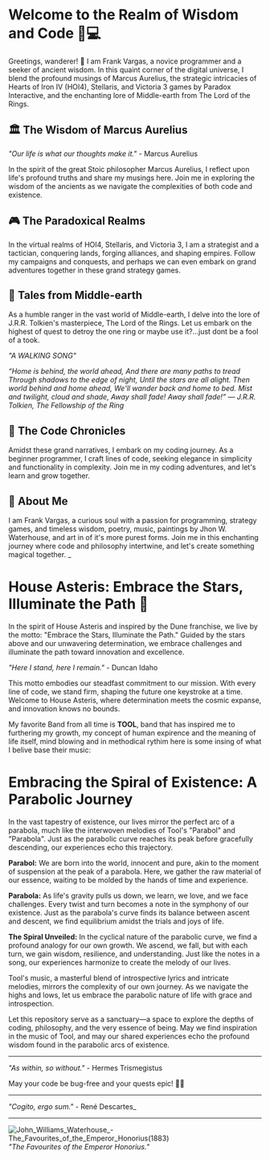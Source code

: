 # Welcome to the Realm of Wisdom and Code 📜💻

Greetings, wanderer! 🌟 I am Frank Vargas, a novice programmer and a seeker of ancient wisdom. In this quaint corner of the digital universe, I blend the profound musings of Marcus Aurelius, the strategic intricacies of Hearts of Iron IV (HOI4), Stellaris, and Victoria 3 games by Paradox Interactive, and the enchanting lore of Middle-earth from The Lord of the Rings.

## 🏛️ The Wisdom of Marcus Aurelius
_"Our life is what our thoughts make it."_ - Marcus Aurelius

In the spirit of the great Stoic philosopher Marcus Aurelius, I reflect upon life's profound truths and share my musings here. Join me in exploring the wisdom of the ancients as we navigate the complexities of both code and existence.

## 🎮 The Paradoxical Realms
In the virtual realms of HOI4, Stellaris, and Victoria 3, I am a strategist and a tactician, conquering lands, forging alliances, and shaping empires. Follow my campaigns and conquests, and perhaps we can even embark on grand adventures together in these grand strategy games.

## 🌌 Tales from Middle-earth
As a humble ranger in the vast world of Middle-earth, I delve into the lore of J.R.R. Tolkien's masterpiece, The Lord of the Rings. Let us embark on the highest of quest to detroy the one ring or maybe use it?...just dont be a fool of a took.

_<em>"A WALKING SONG"</em>_

<em>“Home is behind, the world ahead,
And there are many paths to tread
Through shadows to the edge of night,
Until the stars are all alight.
Then world behind and home ahead,
We'll wander back and home to bed.
Mist and twilight, cloud and shade,
Away shall fade! Away shall fade!”
― J.R.R. Tolkien, The Fellowship of the Ring</em>

## 🚀 The Code Chronicles
Amidst these grand narratives, I embark on my coding journey. As a beginner programmer, I craft lines of code, seeking elegance in simplicity and functionality in complexity. Join me in my coding adventures, and let's learn and grow together.

## 🌟 About Me
I am Frank Vargas, a curious soul with a passion for programming, strategy games, and timeless wisdom, poetry, music, paintings by Jhon W. Waterhouse, and art in of it's more purest forms. Join me in this enchanting journey where code and philosophy intertwine, and let's create something magical together.
_
# House Asteris: Embrace the Stars, Illuminate the Path 🌟

In the spirit of House Asteris and inspired by the Dune franchise, we live by the motto: "Embrace the Stars, Illuminate the Path." Guided by the stars above and our unwavering determination, we embrace challenges and illuminate the path toward innovation and excellence.

_"Here I stand, here I remain."_ - Duncan Idaho

This motto embodies our steadfast commitment to our mission. With every line of code, we stand firm, shaping the future one keystroke at a time. Welcome to House Asteris, where determination meets the cosmic expanse, and innovation knows no bounds.

My favorite Band from all time is **TOOL**, band that has inspired me to furthering my growth, my concept of human expirence and the meaning of life itself, mind blowing and in methodical rythim
here is some insing of what I belive base their music:

# Embracing the Spiral of Existence: A Parabolic Journey

In the vast tapestry of existence, our lives mirror the perfect arc of a parabola, much like the interwoven melodies of Tool's "Parabol" and "Parabola". Just as the parabolic curve reaches its peak before gracefully descending, our experiences echo this trajectory.

**Parabol:**
We are born into the world, innocent and pure, akin to the moment of suspension at the peak of a parabola. Here, we gather the raw material of our essence, waiting to be molded by the hands of time and experience.

**Parabola:**
As life's gravity pulls us down, we learn, we love, and we face challenges. Every twist and turn becomes a note in the symphony of our existence. Just as the parabola's curve finds its balance between ascent and descent, we find equilibrium amidst the trials and joys of life.

**The Spiral Unveiled:**
In the cyclical nature of the parabolic curve, we find a profound analogy for our own growth. We ascend, we fall, but with each turn, we gain wisdom, resilience, and understanding. Just like the notes in a song, our experiences harmonize to create the melody of our lives.

Tool's music, a masterful blend of introspective lyrics and intricate melodies, mirrors the complexity of our own journey. As we navigate the highs and lows, let us embrace the parabolic nature of life with grace and introspection.

Let this repository serve as a sanctuary—a space to explore the depths of coding, philosophy, and the very essence of being. May we find inspiration in the music of Tool, and may our shared experiences echo the profound wisdom found in the parabolic arcs of existence.

---

_"As within, so without."_ - Hermes Trismegistus

May your code be bug-free and your quests epic! 🌌✨

---

_"Cogito, ergo sum."_ - René Descartes_

---

![John_Williams_Waterhouse_-_The_Favourites_of_the_Emperor_Honorius_(1883)](https://github.com/FrankVargaz/FrankVargaz/assets/146491297/0992b0a4-c506-4386-95d0-ad27ac21be34)
_"The Favourites of the Emperor Honorius."_
